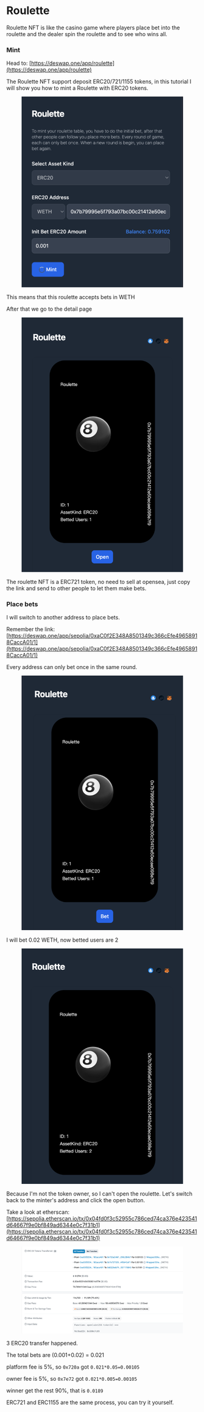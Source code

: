 # Roulette

Roulette NFT is like the casino game where players place bet into the roulette and the dealer spin the roulette and to see who wins all.

### Mint

Head to: [https://deswap.one/app/roulette](https://deswap.one/app/roulette)

The Roulette NFT support deposit ERC20/721/1155 tokens, in this tutorial I will show you how to mint a Roulette with ERC20 tokens.

<figure><img src="../.gitbook/assets/image.png" alt=""><figcaption></figcaption></figure>

This means that this roulette accepts bets in WETH

After that we go to the detail page

<figure><img src="../.gitbook/assets/image (1).png" alt=""><figcaption></figcaption></figure>

The roulette NFT is a ERC721 token, no need to sell at opensea, just copy the link and send to other people to let them make bets.

### Place bets

I will switch to another address to place bets.

Remember the link: [https://deswap.one/app/sepolia/0xaC0f2E348A8501349c366cEfe49658918CaccA01/1](https://deswap.one/app/sepolia/0xaC0f2E348A8501349c366cEfe49658918CaccA01/1)

Every address can only bet once in the same round.

<figure><img src="../.gitbook/assets/image (2).png" alt=""><figcaption></figcaption></figure>

I will bet 0.02 WETH, now betted users are 2

<figure><img src="../.gitbook/assets/image (3).png" alt=""><figcaption></figcaption></figure>

Because I'm not the token owner, so I can't open the roulette. Let's switch back to the minter's address and click the open button.

Take a look at etherscan: [https://sepolia.etherscan.io/tx/0x04fd0f3c52955c786ced74ca376e423541d64667f9e0bf849ad6344e0c7f31b1](https://sepolia.etherscan.io/tx/0x04fd0f3c52955c786ced74ca376e423541d64667f9e0bf849ad6344e0c7f31b1)

<figure><img src="../.gitbook/assets/image (4).png" alt=""><figcaption></figcaption></figure>

3 ERC20 transfer happened.

The total bets are (0.001+0.02) = 0.021

platform fee is 5%, so `0x720a` got `0.021*0.05=0.00105`

owner fee is 5%, so `0x7e72` got `0.021*0.005=0.00105`

winner get the rest 90%, that is `0.0189`



ERC721 and ERC1155 are the same process, you can try it yourself.

